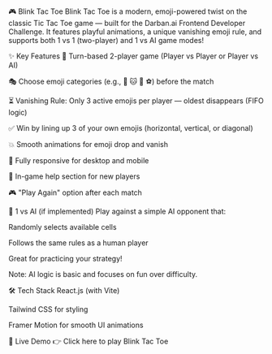 🎮 Blink Tac Toe
Blink Tac Toe is a modern, emoji-powered twist on the classic Tic Tac Toe game — built for the Darban.ai Frontend Developer Challenge. It features playful animations, a unique vanishing emoji rule, and supports both 1 vs 1 (two-player) and 1 vs AI game modes!

✨ Key Features
🔁 Turn-based 2-player game (Player vs Player or Player vs AI)

🎭 Choose emoji categories (e.g., 🐶 🐱 🍕 ⚽️) before the match

⏳ Vanishing Rule: Only 3 active emojis per player — oldest disappears (FIFO logic)

✅ Win by lining up 3 of your own emojis (horizontal, vertical, or diagonal)

💥 Smooth animations for emoji drop and vanish

📱 Fully responsive for desktop and mobile

🧾 In-game help section for new players

🎮 "Play Again" option after each match

🤖 1 vs AI (if implemented)
Play against a simple AI opponent that:

Randomly selects available cells

Follows the same rules as a human player

Great for practicing your strategy!

Note: AI logic is basic and focuses on fun over difficulty.

🛠 Tech Stack
React.js (with Vite)

Tailwind CSS for styling

Framer Motion for smooth UI animations

🚀 Live Demo
👉 Click here to play Blink Tac Toe